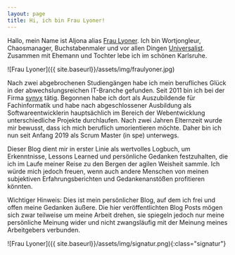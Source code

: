 ```yaml
---
layout: page
title: Hi, ich bin Frau Lyoner!
---
```


Hallo, mein Name ist Aljona alias [Frau Lyoner](https://www.fraulyoner.de).
Ich bin Wortjongleur, Chaosmanager, Buchstabenmaler und vor allen Dingen [Universalist](https://www.meinimalismus.de/perspektive/2018/09/14/wenn-man-alles-kann.html).
Zusammen mit Ehemann und Tochter lebe ich im schönen Karlsruhe.

![Frau Lyoner]({{ site.baseurl}}/assets/img/fraulyoner.jpg)

Nach zwei abgebrochenen Studiengängen habe ich mein berufliches Glück in der
abwechslungsreichen IT-Branche gefunden. Seit 2011 bin ich bei der Firma [synyx](https://synyx.de/)
tätig. Begonnen habe ich dort als Auszubildende für Fachinformatik und habe nach
abgeschlossener Ausbildung als Softwareentwicklerin hauptsächlich im Bereich der
Webentwicklung unterschiedliche Projekte durchlaufen. Nach zwei Jahren
Elternzeit wurde mir bewusst, dass ich mich beruflich umorientieren möchte. Daher bin ich
nun seit Anfang 2019 als Scrum Master (in spe) unterwegs.

Dieser Blog dient mir in erster Linie als wertvolles Logbuch, um Erkenntnisse,
Lessons Learned und persönliche Gedanken festzuhalten, die ich im Laufe meiner
Reise zu den Bergen der agilen Weisheit sammle. Ich würde mich jedoch freuen,
wenn auch andere Menschen von meinen subjektiven Erfahrungsberichten und
Gedankenanstößen profitieren könnten.

Wichtiger Hinweis: Dies ist mein persönlicher Blog, auf dem ich frei und offen
meine Gedanken äußere. Die hier veröffentlichten Blog Posts mögen sich zwar teilweise
um meine Arbeit drehen, sie spiegeln jedoch nur meine persönliche Meinung wider und
nicht zwangsläufig mit der Meinung meines Arbeitgebers verbunden.

![Frau Lyoner]({{ site.baseurl}}/assets/img/signatur.png){:class="signatur"}

